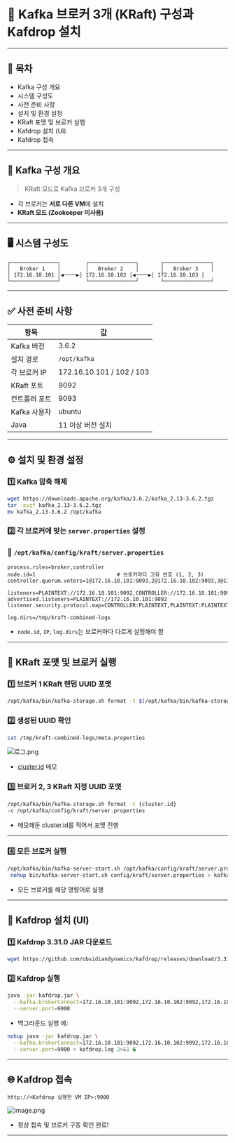 # 🧱 Kafka 브로커 3개 (KRaft) 구성과 Kafdrop 설치

---

## 📁 목차

- Kafka 구성 개요
- 시스템 구성도
- 사전 준비 사항
- 설치 및 환경 설정
- KRaft 포맷 및 브로커 실행
- Kafdrop 설치 (UI)
- Kafdrop 접속

---

## 🧠 Kafka 구성 개요

> KRaft 모드로 Kafka 브로커 3개 구성

- 각 브로커는 **서로 다른 VM**에 설치
- **KRaft 모드 (Zookeeper 미사용)**

---

## 🖥️ 시스템 구성도

```
┌───────────────┐        ┌───────────────┐       ┌───────────────┐
│   Broker 1    │        │   Broker 2    │       │   Broker 3    │
│ 172.16.10.101 │◀────▶│ 172.16.10.102 │◀────▶│ 172.16.10.103 │
└───────────────┘        └───────────────┘       └───────────────┘

```

---

## ✅ 사전 준비 사항

| 항목          | 값                        |
| ------------- | ------------------------- |
| Kafka 버전    | 3.6.2                     |
| 설치 경로     | `/opt/kafka`              |
| 각 브로커 IP  | 172.16.10.101 / 102 / 103 |
| KRaft 포트    | 9092                      |
| 컨트롤러 포트 | 9093                      |
| Kafka 사용자  | ubuntu                    |
| Java          | 11 이상 버전 설치         |

---

## ⚙️ 설치 및 환경 설정

### 1️⃣ Kafka 압축 해제

```bash
wget https://downloads.apache.org/kafka/3.6.2/kafka_2.13-3.6.2.tgz
tar -xvzf kafka_2.13-3.6.2.tgz
mv kafka_2.13-3.6.2 /opt/kafka
```

### 2️⃣ 각 브로커에 맞는 `server.properties` 설정

### 📄 `/opt/kafka/config/kraft/server.properties`

```
process.roles=broker,controller
node.id=1                          # 브로커마다 고유 번호 (1, 2, 3)
controller.quorum.voters=1@172.16.10.101:9093,2@172.16.10.102:9093,3@172.16.10.103:9093

listeners=PLAINTEXT://172.16.10.101:9092,CONTROLLER://172.16.10.101:9093
advertised.listeners=PLAINTEXT://172.16.10.101:9092
listener.security.protocol.map=CONTROLLER:PLAINTEXT,PLAINTEXT:PLAINTEXT

log.dirs=/tmp/kraft-combined-logs

```

- `node.id`, `IP`, `log.dirs`는 브로커마다 다르게 설정해야 함

---

## 🧱 KRaft 포맷 및 브로커 실행

### 1️⃣ 브로커 1 KRaft 랜덤 UUID 포맷

```bash
/opt/kafka/bin/kafka-storage.sh format -t $(/opt/kafka/bin/kafka-storage.sh random-uuid) -c /opt/kafka/config/kraft/server.properties
```

### 2️⃣ 생성된 UUID 확인

```bash
cat /tmp/kraft-combined-logs/meta.properties
```

![로그.png](attachment:97e39059-1b90-47e0-9f59-e7c2477897e5:로그.png)

- [cluster.id](http://cluster.id) 메모

### 3️⃣ 브로커 2, 3 KRaft 지정 UUID 포맷

```bash
/opt/kafka/bin/kafka-storage.sh format -t {cluster.id}
-c /opt/kafka/config/kraft/server.properties
```

- 메모해둔 cluster.id를 적어서 포맷 진행

---

### 4️⃣ 모든 브로커 실행

```bash
/opt/kafka/bin/kafka-server-start.sh /opt/kafka/config/kraft/server.properties
 nohup bin/kafka-server-start.sh config/kraft/server.properties > kafka.log 2>&1 &
```

- 모든 브로커를 해당 명령어로 실행

---

## 🧰 Kafdrop 설치 (UI)

### 1️⃣ Kafdrop 3.31.0 JAR 다운로드

```bash
wget https://github.com/obsidiandynamics/kafdrop/releases/download/3.31.0/kafdrop-3.31.0.jar -O kafdrop.jar
```

### 2️⃣ Kafdrop 실행

```bash
java -jar kafdrop.jar \
  --kafka.brokerConnect=172.16.10.101:9092,172.16.10.102:9092,172.16.10.103:9092 \
  --server.port=9000
```

- 백그라운드 실행 예:

```bash
nohup java -jar kafdrop.jar \
  --kafka.brokerConnect=172.16.10.101:9092,172.16.10.102:9092,172.16.10.103:9092 \
  --server.port=9000 > kafdrop.log 2>&1 &
```

---

## 🌐 Kafdrop 접속

```
http://<Kafdrop 실행한 VM IP>:9000
```

![image.png](attachment:feb7576a-df4d-4064-b980-e58cd05fe7e9:image.png)

- 정상 접속 및 브로커 구동 확인 완료!

---
